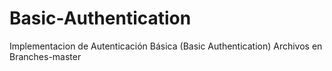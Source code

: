 # Basic-Authentication
Implementacion de Autenticación Básica (Basic Authentication)
Archivos en Branches-master
